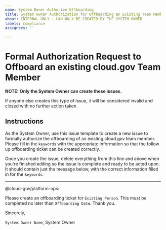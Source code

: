 ```yaml
---
name: System Owner Authorize Offboarding
title: System Owner Authorization for Offboarding an Existing Team Member
about: INTERNAL ONLY - CAN ONLY BE CREATED BY THE SYSTEM OWNER
labels: compliance
assignees: ''

---
```


# Formal Authorization Request to Offboard an existing cloud.gov Team Member

**NOTE: Only the System Owner can create these issues.**

If anyone else creates this type of issue, it will be considered invalid and closed with no further action taken.

## Instructions

As the System Owner, use this issue template to create a new issue to formally authorize the offboarding of an existing cloud.gov team member.  Please fill in the `keywords` with the appropriate information so that the follow up offboarding ticket can be created correctly.

Once you create the issue, delete everything from this line and above when you're finished editing so the issue is complete and ready to be acted upon.  It should contain just the message below, with the correct information filled in for the `keywords`.

---

@cloud-gov/platform-ops:

Please create an offboarding ticket for `Existing Person`.  This must be completed no later than `Offboarding Date`.  Thank you.

Sincerely,

`System Owner Name`, System Owner
